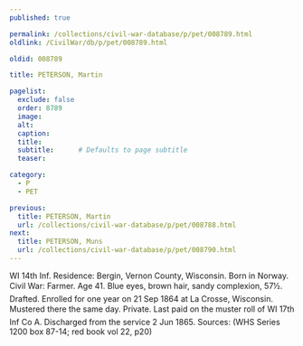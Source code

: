 ```yaml
---
published: true

permalink: /collections/civil-war-database/p/pet/008789.html
oldlink: /CivilWar/db/p/pet/008789.html

oldid: 008789

title: PETERSON, Martin

pagelist:
  exclude: false
  order: 8789
  image: 
  alt:
  caption:
  title:
  subtitle:      # Defaults to page subtitle
  teaser:

category: 
  - P 
  - PET

previous:
  title: PETERSON, Martin
  url: /collections/civil-war-database/p/pet/008788.html  
next:
  title: PETERSON, Muns
  url: /collections/civil-war-database/p/pet/008790.html   
---
```

WI 14th Inf. Residence: Bergin, Vernon County, Wisconsin. Born in Norway. Civil War: Farmer. Age 41. Blue eyes, brown hair, sandy complexion, 5&#146;7&frac12;&#148;. Drafted. Enrolled for one year on 21 Sep 1864 at La Crosse, Wisconsin. Mustered there the same day. Private. &#147;Last paid&#148; on the muster roll of WI 17th Inf Co A. Discharged from the service 2 Jun 1865. Sources: (WHS Series 1200 box 87-14; red book vol 22, p20)